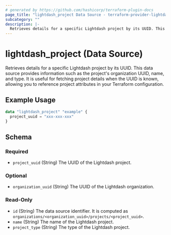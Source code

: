 ```yaml
---
# generated by https://github.com/hashicorp/terraform-plugin-docs
page_title: "lightdash_project Data Source - terraform-provider-lightdash"
subcategory: ""
description: |-
  Retrieves details for a specific Lightdash project by its UUID. This data source provides information such as the project's organization UUID, name, and type. It is useful for fetching project details when the UUID is known, allowing you to reference project attributes in your Terraform configuration.
---
```


# lightdash_project (Data Source)

Retrieves details for a specific Lightdash project by its UUID. This data source provides information such as the project's organization UUID, name, and type. It is useful for fetching project details when the UUID is known, allowing you to reference project attributes in your Terraform configuration.

## Example Usage

```terraform
data "lightdash_project" "example" {
  project_uuid = "xxx-xxx-xxx"
}
```

<!-- schema generated by tfplugindocs -->
## Schema

### Required

- `project_uuid` (String) The UUID of the Lightdash project.

### Optional

- `organization_uuid` (String) The UUID of the Lightdash organization.

### Read-Only

- `id` (String) The data source identifier. It is computed as `organizations/<organization_uuid>/projects/<project_uuid>`.
- `name` (String) The name of the Lightdash project.
- `project_type` (String) The type of the Lightdash project.
